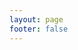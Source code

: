```yaml
---
layout: page
footer: false
---
```

<!-- - package name: {{ $params.name }} -->
<!-- - version: {{ $params.language }} -->
<script setup>
import { useData } from 'vitepress'
import { ref } from 'vue'

// params 是一个 Vue ref
const { params } = useData()
//console.log(params.value);
//console.log(params.value.name);

const id = ref("");
const path = ref("");

id.value = params.value.tool;
path.value = '../components/tools/devTools/' + params.value.tool;
//console.log(toolPath.value);
</script>

<ToolsEntranceV :id="id" :toolPath="path"></ToolsEntranceV>